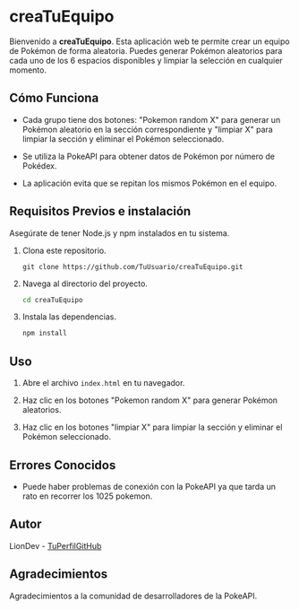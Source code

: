 # creaTuEquipo

Bienvenido a **creaTuEquipo**. Esta aplicación web te permite crear un equipo de Pokémon de forma aleatoria. Puedes generar Pokémon aleatorios para cada uno de los 6 espacios disponibles y limpiar la selección en cualquier momento.

## Cómo Funciona

- Cada grupo tiene dos botones: "Pokemon random X" para generar un Pokémon aleatorio en la sección correspondiente y "limpiar X" para limpiar la sección y eliminar el Pokémon seleccionado.

- Se utiliza la PokeAPI para obtener datos de Pokémon por número de Pokédex.

- La aplicación evita que se repitan los mismos Pokémon en el equipo.

## Requisitos Previos e instalación

Asegúrate de tener Node.js y npm instalados en tu sistema.

1. Clona este repositorio.

    ``` usando terminal -> dentro de la carpeta donde quieras clonarlo.
    git clone https://github.com/TuUsuario/creaTuEquipo.git
    ```

2. Navega al directorio del proyecto.

    ```bash
    cd creaTuEquipo
    ```

3. Instala las dependencias.

    ```bash
    npm install
    ```

## Uso

1. Abre el archivo `index.html` en tu navegador.

2. Haz clic en los botones "Pokemon random X" para generar Pokémon aleatorios.

3. Haz clic en los botones "limpiar X" para limpiar la sección y eliminar el Pokémon seleccionado.

## Errores Conocidos

- Puede haber problemas de conexión con la PokeAPI ya que tarda un rato en recorrer los 1025 pokemon.


## Autor

LionDev - [TuPerfilGitHub](https://github.com/Lion1012/creaTuEquipo)

## Agradecimientos

Agradecimientos a la comunidad de desarrolladores de la PokeAPI.
